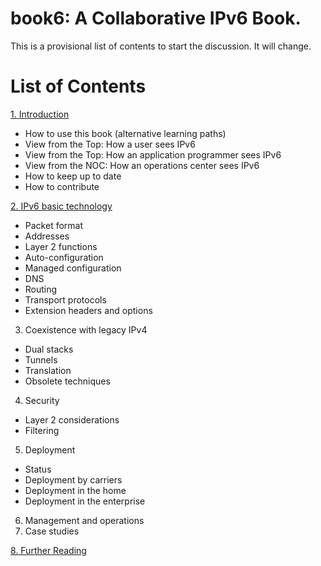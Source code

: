 # book6: A Collaborative IPv6 Book.

This is a provisional list of contents to start the discussion. It will change.

# List of Contents

[1. Introduction](1.%20Introduction%20and%20Foreword)
* How to use this book (alternative learning paths)
* View from the Top: How a user sees IPv6
* View from the Top: How an application programmer sees IPv6
* View from the NOC: How an operations center sees IPv6
* How to keep up to date
* How to contribute
 
[2. IPv6 basic technology](2.%20IPv6%20basic%20technology)
* Packet format
* Addresses
* Layer 2 functions
* Auto-configuration
* Managed configuration
* DNS
* Routing
* Transport protocols
* Extension headers and options
3. Coexistence with legacy IPv4
* Dual stacks
* Tunnels
* Translation
* Obsolete techniques
4. Security
* Layer 2 considerations
* Filtering 
5. Deployment
* Status
* Deployment by carriers
* Deployment in the home
* Deployment in the enterprise
6. Management and operations
7. Case studies

[8. Further Reading](8.%20Further%20Reading)

